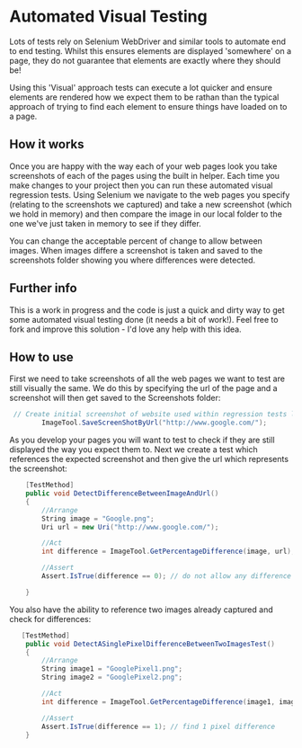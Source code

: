 # Automated Visual Testing

Lots of tests rely on Selenium WebDriver and similar tools to automate end to end testing. Whilst this ensures elements are displayed 'somewhere' on a page, they do not guarantee that elements are exactly where they should be! 

Using this 'Visual' approach tests can execute a lot quicker and ensure elements are rendered how we expect them to be rathan than the typical approach of trying to find each element to ensure things have loaded on to a page.

## How it works 
Once you are happy with the way each of your web pages look you take screenshots of each of the pages using the built in helper. Each time you make changes to your project then you can run these automated visual regression tests. Using Selenium we navigate to the web pages you specify (relating to the screenshots we captured) and take a new screenshot (which we hold in memory) and then compare the image in our local folder to the one we've just taken in memory to see if they differ. 

You can change the acceptable percent of change to allow between images. When images differe a screenshot is taken and saved to the screenshots folder showing you where differences were detected.

## Further info

This is a work in progress and the code is just a quick and dirty way to get some automated visual testing done (it needs a bit of work!). Feel free to fork and improve this solution - I'd love any help with this idea.

## How to use

First we need to take screenshots of all the web pages we want to test are still visually the same. We do this by specifying the url of the page and a screenshot will then get saved to the Screenshots folder:

``` c#
 // Create initial screenshot of website used within regression tests later on
        ImageTool.SaveScreenShotByUrl("http://www.google.com/");
```

As you develop your pages you will want to test to check if they are still displayed the way you expect them to. Next we create a test which references the expected screenshot and then give the url which represents the screenshot: 

``` c#
    [TestMethod]
    public void DetectDifferenceBetweenImageAndUrl()
    {
        //Arrange
        String image = "Google.png";
        Uri url = new Uri("http://www.google.com/");

        //Act
        int difference = ImageTool.GetPercentageDifference(image, url);

        //Assert
        Assert.IsTrue(difference == 0); // do not allow any difference

    }
```


You also have the ability to reference two images already captured and check for differences: 

``` c#
   [TestMethod]
    public void DetectASinglePixelDifferenceBetweenTwoImagesTest()
    {
        //Arrange
        String image1 = "GooglePixel1.png";
        String image2 = "GooglePixel2.png";

        //Act
        int difference = ImageTool.GetPercentageDifference(image1, image2);

        //Assert
        Assert.IsTrue(difference == 1); // find 1 pixel difference
    }
```